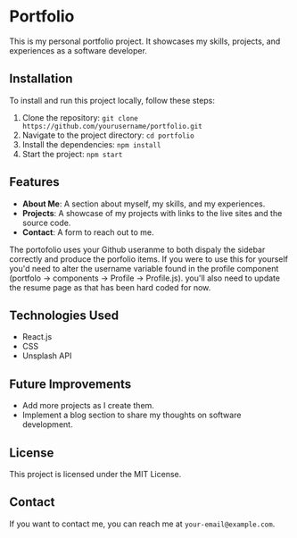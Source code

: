 # Portfolio

This is my personal portfolio project. It showcases my skills, projects, and experiences as a software developer.

## Installation

To install and run this project locally, follow these steps:

1. Clone the repository: `git clone https://github.com/yourusername/portfolio.git`
2. Navigate to the project directory: `cd portfolio`
3. Install the dependencies: `npm install`
4. Start the project: `npm start`

## Features

- **About Me**: A section about myself, my skills, and my experiences.
- **Projects**: A showcase of my projects with links to the live sites and the source code.
- **Contact**: A form to reach out to me.

The portofolio uses your Github useranme to both dispaly the sidebar correctly and produce the porfolio items. If you were to use this for yourself you'd need to alter the username variable found in the profile component (portfolo -> components -> Profile -> Profile.js). you'll also need to update the resume page as that has been hard coded for now.

## Technologies Used

- React.js
- CSS
- Unsplash API

## Future Improvements

- Add more projects as I create them.
- Implement a blog section to share my thoughts on software development.

## License

This project is licensed under the MIT License.

## Contact

If you want to contact me, you can reach me at `your-email@example.com`.